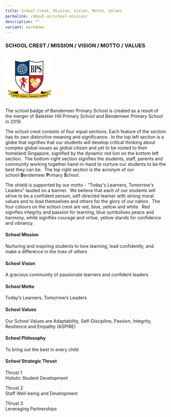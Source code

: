 ```yaml
---
title: School Crest, Mission, Vision, Motto, Values
permalink: /about-us/school-mission/
description: ""
variant: markdown
---
```

### SCHOOL CREST / MISSION / VISION / MOTTO / VALUES

<img src="/images/Bendemeer%20Logos/Bendemeer-Primary-Final.png" style="width:30%">

The school badge of Bendemeer Primary School is created as a result of the merger of Balestier Hill Primary School and Bendemeer Primary School in 2019.

  

The school crest consists of four equal sections. Each feature of the section has its own distinctive meaning and significance.&nbsp; In the top left section is a globe that signifies that our students will develop critical thinking about complex global issues as global citizen and yet to be rooted to their homeland Singapore, signified by the dynamic red lion on the bottom left section.&nbsp; The bottom-right section signifies the students, staff, parents and community working together hand-in-hand to nurture our students to be the best they can be.&nbsp; The top right section is the acronym of our school&nbsp;**B**endemeer&nbsp;**P**rimary&nbsp;**S**chool.

  

The shield is supported by our motto - "Today's Learners, Tomorrow's Leaders” lauded on a banner.&nbsp; We believe that each of our students will strive to be a confident person, self-directed learner with strong moral values and to lead themselves and others for the glory of our nation.&nbsp; The four colours on the school crest are red, blue, yellow and white.&nbsp; Red signifies integrity and passion for learning, blue symbolises peace and harmony, white signifies courage and virtue, yellow stands for confidence and vibrancy.

  

#### School Mission

Nurturing and inspiring students to love learning, lead confidently, and make a difference in the lives of others  

#### School Vision

A gracious community of passionate learners and confident leaders

#### School Motto 
Today’s Learners, Tomorrow’s Leaders

#### School Values

Our School Values are Adaptability, Self-Discipline, Passion, Integrity, Resilience and Empathy (ASPIRE)

#### School Philosophy

To bring out the best in every child

#### School Strategic Thrust

Thrust 1 <br>
Holistic Student Development

Thrust 2 <br>
Staff Well-being and Development

Thrust 3 <br>
Leveraging Partnerships